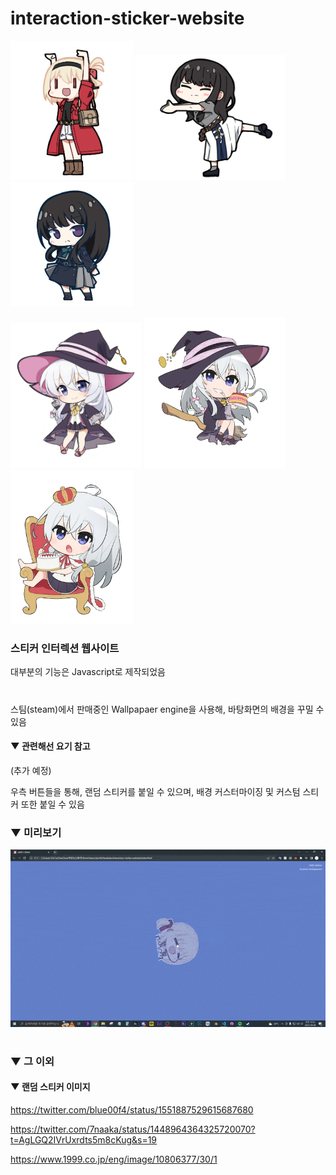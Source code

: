 # interaction-sticker-website

<img src = "imgs/chinanako.png" width = "196px"> <img src = "imgs/sakana.png" width = "240px"> <img src = "imgs/takina1.png" width = "196px">

<img src = "imgs/elaina1.png" width = "210px"> <img src = "imgs/elaina2.png" width = "227px"> <img src = "imgs/elaina3.png" width = "196px">

### 스티커 인터렉션 웹사이트

대부분의 기능은 Javascript로 제작되었음

#

스팀(steam)에서 판매중인 Wallpapaer engine을 사용해, 바탕화면의 배경을 꾸밀 수 있음

#### ▼ 관련해선 요기 참고

(추가 예정)

우측 버튼들을 통해, 랜덤 스티커를 붙일 수 있으며, 배경 커스터마이징 및 커스텀 스티커 또한 붙일 수 있음

### ▼ 미리보기

![preview_3](imgs/preview.gif)

#


### ▼ 그 이외

#### ▼ 랜덤 스티커 이미지

https://twitter.com/blue00f4/status/1551887529615687680

https://twitter.com/7naaka/status/1448964364325720070?t=AgLGQ2IVrUxrdts5m8cKug&s=19

https://www.1999.co.jp/eng/image/10806377/30/1
